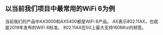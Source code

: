## 以当前我们项目中最常用的WiFi 6为例
当前我们的产品中AX3000和AX5400都是WiFi 6产品。
AX表示802.11AX，也就是2019年发布的WiFi 6标准。
802.11AX在5G上最大支持160Mhz的频宽。

<!--stackedit_data:
eyJoaXN0b3J5IjpbLTI1ODk5OTg1NF19
-->